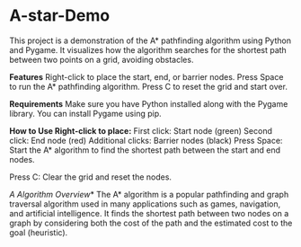 # A-star-Demo
This project is a demonstration of the A* pathfinding algorithm using Python and Pygame. It visualizes how the algorithm searches for the shortest path between two points on a grid, avoiding obstacles.

**Features**
Right-click to place the start, end, or barrier nodes.
Press Space to run the A* pathfinding algorithm.
Press C to reset the grid and start over.

**Requirements**
Make sure you have Python installed along with the Pygame library. You can install Pygame using pip.


**How to Use
Right-click to place:**
First click: Start node (green)
Second click: End node (red)
Additional clicks: Barrier nodes (black)
Press Space: Start the A* algorithm to find the shortest path between the start and end nodes.

Press C: Clear the grid and reset the nodes.

**A* Algorithm Overview**
The A* algorithm is a popular pathfinding and graph traversal algorithm used in many applications such as games, navigation, and artificial intelligence. It finds the shortest path between two nodes on a graph by considering both the cost of the path and the estimated cost to the goal (heuristic).

